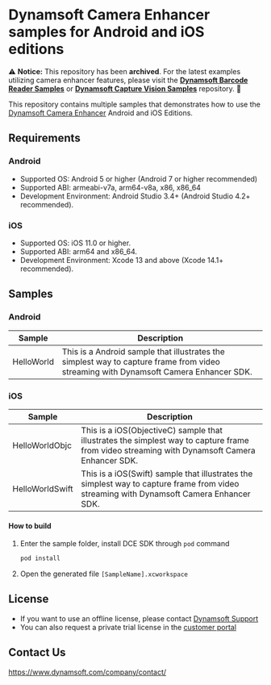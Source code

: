 # Dynamsoft Camera Enhancer samples for Android and iOS editions

⚠️ **Notice:** This repository has been **archived**. For the latest examples utilizing camera enhancer features, please visit the **[Dynamsoft Barcode Reader Samples](https://github.com/Dynamsoft/barcode-reader-mobile-samples)** or **[Dynamsoft Capture Vision Samples](https://github.com/Dynamsoft/capture-vision-mobile-samples)** repository. 🚀

This repository contains multiple samples that demonstrates how to use the [Dynamsoft Camera Enhancer](https://www.dynamsoft.com/camera-enhancer/docs/core/introduction/) Android and iOS Editions.

## Requirements

### Android

- Supported OS: Android 5 or higher (Android 7 or higher recommended)
- Supported ABI: armeabi-v7a, arm64-v8a, x86, x86_64
- Development Environment: Android Studio 3.4+ (Android Studio 4.2+ recommended).

### iOS

- Supported OS: iOS 11.0 or higher.
- Supported ABI: arm64 and x86_64.
- Development Environment: Xcode 13 and above (Xcode 14.1+ recommended).

## Samples

### Android

| Sample            | Description |
|---------------|----------------------|
|HelloWorld        | This is a Android sample that illustrates the simplest way to capture frame from video streaming with Dynamsoft Camera Enhancer SDK. |

### iOS
| Sample            | Description |
|---------------|----------------------|
|HelloWorldObjc         | This is a iOS(ObjectiveC) sample that illustrates the simplest way to capture frame from video streaming with Dynamsoft Camera Enhancer SDK.            |
|HelloWorldSwift         | This is a iOS(Swift) sample that illustrates the simplest way to capture frame from video streaming with Dynamsoft Camera Enhancer SDK.            |


#### How to build

1. Enter the sample folder, install DCE SDK through `pod` command
    
    ```bash
    pod install
    ```

2. Open the generated file `[SampleName].xcworkspace`

## License

- If you want to use an offline license, please contact [Dynamsoft Support](https://www.dynamsoft.com/company/contact/)
- You can also request a private trial license in the [customer portal](https://www.dynamsoft.com/customer/license/trialLicense?product=dce&utm_source=github)

## Contact Us

https://www.dynamsoft.com/company/contact/
